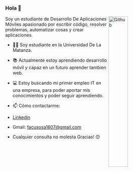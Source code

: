### Hola 👋

<img width="35%" align="right" alt="Github" src="https://user-images.githubusercontent.com/48678280/88862734-4903af80-d201-11ea-968b-9c939d88a37c.gif" />

Soy un estudiante de Desarrollo De Aplicaciones Móviles apasionado por escribir código, resolver problemas, automatizar cosas y crear aplicaciones.

- 👨‍🎓 Soy estudiante en la Universidad De La Matanza.

- 📚 Actualmente estoy aprendiendo desarrollo móvil y capaz en un futuro aprender tambien web.

- 💻 Estoy buscando mi primer empleo IT en una empresa, para poder aportar mis conocimientos y poder seguir aprendiendo.


- 📫 Cómo contactarme: 

- [Linkedin](https://www.linkedin.com/in/sosafacundo/)
  
- Gmail: facusosa1607@gmail.com

- Cualquier consulta no molesta Gracias! 😊
